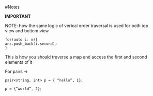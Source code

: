 #Notes

**IMPORTANT**

NOTE: how the same logic of verical order traversal is used
for both top view and bottom view

```
for(auto i: m){
ans.push_back(i.second);
}
```

This is how you should traverse a map and access the first and second elements of it

For pairs ->

```
pair<string, int> p = { “hello”, 1};

p = {“world”, 2};
```
